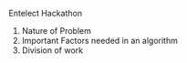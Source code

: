 Entelect Hackathon
1.	Nature of Problem
2.	Important Factors needed in an algorithm
3.	Division of work

